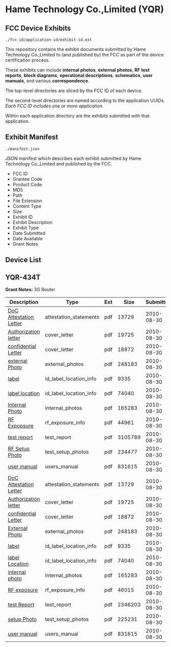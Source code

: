 # Hame Technology Co.,Limited (YQR)
## FCC Device Exhibits

```
./fcc-id/application-id/exhibit-id.ext
```

This repository contains the exhibit documents submitted by Hame Technology Co.,Limited to (and published by) the FCC as part of the device certification process.

These exhibits can include **internal photos**, **external photos**, **RF test reports**, **block diagrams**, **operational descriptions**, **schematics**, **user manuals**, and various **correspondence**.

The top-level directories are sliced by the FCC ID of each device.

The second-level directories are named according to the application UUIDs. *Each FCC ID includes one or more application.*

Within each application directory are the exhibits submitted with that application. 

## Exhibit Manifest

```
./manifest.json
```

JSON manifest which describes each exhibit submitted by Hame Technology Co.,Limited and published by the FCC.

- FCC ID
- Grantee Code
- Product Code
- MD5
- Path
- File Extension
- Content Type
- Size
- Exhibit ID
- Exhibit Description
- Exhibit Type
- Date Submitted
- Date Available
- Grant Notes

## Device List
## YQR-434T
**Grant Notes:** 3G Router

| Description | Type | Ext | Size | Submitted | Available |
| ----------- | ---- | --- | ---- | --------- | --------- |
| [DoC Attestation Letter](YQR-434T/54dda7948852236a7d723613b26e728a/1335300.pdf) | attestation_statements | pdf | 13729 | 2010-08-30 | 2010-08-30 |
| [Authorization letter](YQR-434T/54dda7948852236a7d723613b26e728a/1335298.pdf) | cover_letter | pdf | 19725 | 2010-08-30 | 2010-08-30 |
| [confidential Letter](YQR-434T/54dda7948852236a7d723613b26e728a/1335299.pdf) | cover_letter | pdf | 18872 | 2010-08-30 | 2010-08-30 |
| [external Photo](YQR-434T/54dda7948852236a7d723613b26e728a/1335304.pdf) | external_photos | pdf | 248183 | 2010-08-30 | 2010-08-30 |
| [label](YQR-434T/54dda7948852236a7d723613b26e728a/1335305.pdf) | id_label_location_info | pdf | 9335 | 2010-08-30 | 2010-08-30 |
| [label location](YQR-434T/54dda7948852236a7d723613b26e728a/1335306.pdf) | id_label_location_info | pdf | 74040 | 2010-08-30 | 2010-08-30 |
| [Internal Photo](YQR-434T/54dda7948852236a7d723613b26e728a/1335307.pdf) | internal_photos | pdf | 165283 | 2010-08-30 | 2010-08-30 |
| [RF Expopsure](YQR-434T/54dda7948852236a7d723613b26e728a/1335308.pdf) | rf_exposure_info | pdf | 44961 | 2010-08-30 | 2010-08-30 |
| [test report](YQR-434T/54dda7948852236a7d723613b26e728a/1335309.pdf) | test_report | pdf | 3105789 | 2010-08-30 | 2010-08-30 |
| [RF Setup Photo](YQR-434T/54dda7948852236a7d723613b26e728a/1335310.pdf) | test_setup_photos | pdf | 234477 | 2010-08-30 | 2010-08-30 |
| [user manual](YQR-434T/54dda7948852236a7d723613b26e728a/1335311.pdf) | users_manual | pdf | 831615 | 2010-08-30 | 2010-08-30 |
| [DoC Attestation Letter](YQR-434T/0835f4dc2f88574a34f8af1ad0ee844f/1335300.pdf) | attestation_statements | pdf | 13729 | 2010-08-30 | 2010-08-30 |
| [Authorization letter](YQR-434T/0835f4dc2f88574a34f8af1ad0ee844f/1335298.pdf) | cover_letter | pdf | 19725 | 2010-08-30 | 2010-08-30 |
| [confidential Letter](YQR-434T/0835f4dc2f88574a34f8af1ad0ee844f/1335299.pdf) | cover_letter | pdf | 18872 | 2010-08-30 | 2010-08-30 |
| [External Photo](YQR-434T/0835f4dc2f88574a34f8af1ad0ee844f/1335304.pdf) | external_photos | pdf | 248183 | 2010-08-30 | 2010-08-30 |
| [label](YQR-434T/0835f4dc2f88574a34f8af1ad0ee844f/1335305.pdf) | id_label_location_info | pdf | 9335 | 2010-08-30 | 2010-08-30 |
| [label Location](YQR-434T/0835f4dc2f88574a34f8af1ad0ee844f/1335306.pdf) | id_label_location_info | pdf | 74040 | 2010-08-30 | 2010-08-30 |
| [internal photo](YQR-434T/0835f4dc2f88574a34f8af1ad0ee844f/1335307.pdf) | internal_photos | pdf | 165283 | 2010-08-30 | 2010-08-30 |
| [RF exposure](YQR-434T/0835f4dc2f88574a34f8af1ad0ee844f/1335324.pdf) | rf_exposure_info | pdf | 46015 | 2010-08-30 | 2010-08-30 |
| [test Report](YQR-434T/0835f4dc2f88574a34f8af1ad0ee844f/1335325.pdf) | test_report | pdf | 2346203 | 2010-08-30 | 2010-08-30 |
| [setup Photo](YQR-434T/0835f4dc2f88574a34f8af1ad0ee844f/1335326.pdf) | test_setup_photos | pdf | 225231 | 2010-08-30 | 2010-08-30 |
| [user manual](YQR-434T/0835f4dc2f88574a34f8af1ad0ee844f/1335311.pdf) | users_manual | pdf | 831615 | 2010-08-30 | 2010-08-30 |

